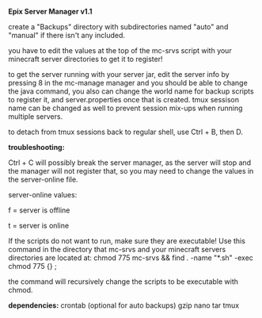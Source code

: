 **Epix Server Manager v1.1**

create a "Backups" directory with subdirectories named "auto" and "manual" if there isn't any included.

you have to edit the values at the top of the mc-srvs script with your minecraft server directories to get it to register!

to get the server running with your server jar, edit the server info by pressing 8 in the mc-manage manager and you should be able to change the java command, you also can change the world name for backup scripts to register it, and server.properties once that is created. tmux sessison name can be changed as well to prevent session mix-ups when running multiple servers.

to detach from tmux sessions back to regular shell, use Ctrl + B, then D. 

**troubleshooting:**

Ctrl + C will possibly break the server manager, as the server will stop and the manager will not register that, so you may need to change the values in the server-online file.

server-online values:

f = server is offline

t = server is online

If the scripts do not want to run, make sure they are executable!
Use this command in the directory that mc-srvs and your minecraft servers directories are located at: chmod 775 mc-srvs && find . -name "*.sh" -exec chmod 775 {} \;

the command will recursively change the scripts to be executable with chmod.

**dependencies:**
crontab (optional for auto backups)
gzip
nano
tar
tmux
